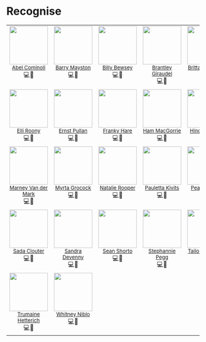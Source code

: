 # Recognise

<!-- recognise-start -->
<table>
  <tbody>
    
<tr>
  
<td align="center" valign="top" width="14.29%">
  <a href="https://example.com">
    <div>
      <img width="100" src="https://placedog.net/200x200?id=24" />
    </div>
    <div><small>Abel Cominoli</small></div>
  </a>
  <div><span title="code">💻</span><span title="design">🎨</span></div>
</td>

<td align="center" valign="top" width="14.29%">
  <a href="https://example.com">
    <div>
      <img width="100" src="https://placedog.net/200x200?id=29" />
    </div>
    <div><small>Barry Mayston</small></div>
  </a>
  <div><span title="code">💻</span><span title="design">🎨</span></div>
</td>

<td align="center" valign="top" width="14.29%">
  <a href="https://example.com">
    <div>
      <img width="100" src="https://placedog.net/200x200?id=10" />
    </div>
    <div><small>Billy Bewsey</small></div>
  </a>
  <div><span title="code">💻</span><span title="design">🎨</span></div>
</td>

<td align="center" valign="top" width="14.29%">
  <a href="https://example.com">
    <div>
      <img width="100" src="https://placedog.net/200x200?id=13" />
    </div>
    <div><small>Brantley Giraudel</small></div>
  </a>
  <div><span title="code">💻</span><span title="design">🎨</span></div>
</td>

<td align="center" valign="top" width="14.29%">
  <a href="https://example.com">
    <div>
      <img width="100" src="https://placedog.net/200x200?id=5" />
    </div>
    <div><small>Brittany Luckey</small></div>
  </a>
  <div><span title="code">💻</span><span title="design">🎨</span></div>
</td>

<td align="center" valign="top" width="14.29%">
  <a href="https://example.com">
    <div>
      <img width="100" src="https://placedog.net/200x200?id=18" />
    </div>
    <div><small>Chev Paulmann</small></div>
  </a>
  <div><span title="code">💻</span><span title="design">🎨</span></div>
</td>

<td align="center" valign="top" width="14.29%">
  <a href="https://example.com">
    <div>
      <img width="100" src="https://placedog.net/200x200?id=2" />
    </div>
    <div><small>Cooper Restorick</small></div>
  </a>
  <div><span title="code">💻</span><span title="design">🎨</span></div>
</td>

</tr>

<tr>
  
<td align="center" valign="top" width="14.29%">
  <a href="https://example.com">
    <div>
      <img width="100" src="https://placedog.net/200x200?id=1" />
    </div>
    <div><small>Elli Roony</small></div>
  </a>
  <div><span title="code">💻</span><span title="design">🎨</span></div>
</td>

<td align="center" valign="top" width="14.29%">
  <a href="https://example.com">
    <div>
      <img width="100" src="https://placedog.net/200x200?id=14" />
    </div>
    <div><small>Ernst Pullan</small></div>
  </a>
  <div><span title="code">💻</span><span title="design">🎨</span></div>
</td>

<td align="center" valign="top" width="14.29%">
  <a href="https://example.com">
    <div>
      <img width="100" src="https://placedog.net/200x200?id=3" />
    </div>
    <div><small>Franky Hare</small></div>
  </a>
  <div><span title="code">💻</span><span title="design">🎨</span></div>
</td>

<td align="center" valign="top" width="14.29%">
  <a href="https://example.com">
    <div>
      <img width="100" src="https://placedog.net/200x200?id=28" />
    </div>
    <div><small>Ham MacGorrie</small></div>
  </a>
  <div><span title="code">💻</span><span title="design">🎨</span></div>
</td>

<td align="center" valign="top" width="14.29%">
  <a href="https://example.com">
    <div>
      <img width="100" src="https://placedog.net/200x200?id=7" />
    </div>
    <div><small>Hinda Tenney</small></div>
  </a>
  <div><span title="code">💻</span><span title="design">🎨</span></div>
</td>

<td align="center" valign="top" width="14.29%">
  <a href="https://example.com">
    <div>
      <img width="100" src="https://placedog.net/200x200?id=9" />
    </div>
    <div><small>Kailey Pinnijar</small></div>
  </a>
  <div><span title="code">💻</span><span title="design">🎨</span></div>
</td>

<td align="center" valign="top" width="14.29%">
  <a href="https://example.com">
    <div>
      <img width="100" src="https://placedog.net/200x200?id=27" />
    </div>
    <div><small>Lucienne Levitt</small></div>
  </a>
  <div><span title="code">💻</span><span title="design">🎨</span></div>
</td>

</tr>

<tr>
  
<td align="center" valign="top" width="14.29%">
  <a href="https://example.com">
    <div>
      <img width="100" src="https://placedog.net/200x200?id=25" />
    </div>
    <div><small>Marney Van der Mark</small></div>
  </a>
  <div><span title="code">💻</span><span title="design">🎨</span></div>
</td>

<td align="center" valign="top" width="14.29%">
  <a href="https://example.com">
    <div>
      <img width="100" src="https://placedog.net/200x200?id=26" />
    </div>
    <div><small>Myrta Grocock</small></div>
  </a>
  <div><span title="code">💻</span><span title="design">🎨</span></div>
</td>

<td align="center" valign="top" width="14.29%">
  <a href="https://example.com">
    <div>
      <img width="100" src="https://placedog.net/200x200?id=23" />
    </div>
    <div><small>Natalie Rooper</small></div>
  </a>
  <div><span title="code">💻</span><span title="design">🎨</span></div>
</td>

<td align="center" valign="top" width="14.29%">
  <a href="https://example.com">
    <div>
      <img width="100" src="https://placedog.net/200x200?id=30" />
    </div>
    <div><small>Pauletta Kivits</small></div>
  </a>
  <div><span title="code">💻</span><span title="design">🎨</span></div>
</td>

<td align="center" valign="top" width="14.29%">
  <a href="https://example.com">
    <div>
      <img width="100" src="https://placedog.net/200x200?id=17" />
    </div>
    <div><small>Pearce Faltin</small></div>
  </a>
  <div><span title="code">💻</span><span title="design">🎨</span></div>
</td>

<td align="center" valign="top" width="14.29%">
  <a href="https://example.com">
    <div>
      <img width="100" src="https://placedog.net/200x200?id=22" />
    </div>
    <div><small>Rhodie McClure</small></div>
  </a>
  <div><span title="code">💻</span><span title="design">🎨</span></div>
</td>

<td align="center" valign="top" width="14.29%">
  <a href="https://example.com">
    <div>
      <img width="100" src="https://placedog.net/200x200?id=11" />
    </div>
    <div><small>Roberto Hayles</small></div>
  </a>
  <div><span title="code">💻</span><span title="design">🎨</span></div>
</td>

</tr>

<tr>
  
<td align="center" valign="top" width="14.29%">
  <a href="https://example.com">
    <div>
      <img width="100" src="https://placedog.net/200x200?id=4" />
    </div>
    <div><small>Sada Clouter</small></div>
  </a>
  <div><span title="code">💻</span><span title="design">🎨</span></div>
</td>

<td align="center" valign="top" width="14.29%">
  <a href="https://example.com">
    <div>
      <img width="100" src="https://placedog.net/200x200?id=16" />
    </div>
    <div><small>Sandra Devenny</small></div>
  </a>
  <div><span title="code">💻</span><span title="design">🎨</span></div>
</td>

<td align="center" valign="top" width="14.29%">
  <a href="https://example.com">
    <div>
      <img width="100" src="https://placedog.net/200x200?id=8" />
    </div>
    <div><small>Sean Shorto</small></div>
  </a>
  <div><span title="code">💻</span><span title="design">🎨</span></div>
</td>

<td align="center" valign="top" width="14.29%">
  <a href="https://example.com">
    <div>
      <img width="100" src="https://placedog.net/200x200?id=6" />
    </div>
    <div><small>Stephannie Pegg</small></div>
  </a>
  <div><span title="code">💻</span><span title="design">🎨</span></div>
</td>

<td align="center" valign="top" width="14.29%">
  <a href="https://example.com">
    <div>
      <img width="100" src="https://placedog.net/200x200?id=15" />
    </div>
    <div><small>Tailor Giovanitti</small></div>
  </a>
  <div><span title="code">💻</span><span title="design">🎨</span></div>
</td>

<td align="center" valign="top" width="14.29%">
  <a href="https://example.com">
    <div>
      <img width="100" src="https://placedog.net/200x200?id=20" />
    </div>
    <div><small>Terrence Matysiak</small></div>
  </a>
  <div><span title="code">💻</span><span title="design">🎨</span></div>
</td>

<td align="center" valign="top" width="14.29%">
  <a href="https://example.com">
    <div>
      <img width="100" src="https://placedog.net/200x200?id=19" />
    </div>
    <div><small>Thea Brokenbrow</small></div>
  </a>
  <div><span title="code">💻</span><span title="design">🎨</span></div>
</td>

</tr>

<tr>
  
<td align="center" valign="top" width="14.29%">
  <a href="https://example.com">
    <div>
      <img width="100" src="https://placedog.net/200x200?id=21" />
    </div>
    <div><small>Trumaine Hetterich</small></div>
  </a>
  <div><span title="code">💻</span><span title="design">🎨</span></div>
</td>

<td align="center" valign="top" width="14.29%">
  <a href="https://example.com">
    <div>
      <img width="100" src="https://placedog.net/200x200?id=12" />
    </div>
    <div><small>Whitney Niblo</small></div>
  </a>
  <div><span title="code">💻</span><span title="design">🎨</span></div>
</td>

</tr>

  </tbody>
</table>
<!-- recognise-end -->
